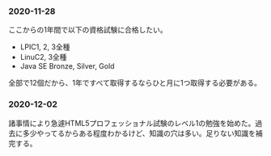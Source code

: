 ### 2020-11-28
ここからの1年間で以下の資格試験に合格したい。

* LPIC1, 2, 3全種
* LinuC2, 3全種
* Java SE Bronze, Silver, Gold

全部で12個だから、1年ですべて取得するならひと月に1つ取得する必要がある。

### 2020-12-02
諸事情により急遽HTML5プロフェッショナル試験のレベル1の勉強を始めた。過去に多少やってるからある程度わかるけど、知識の穴は多い。足りない知識を補完する。
